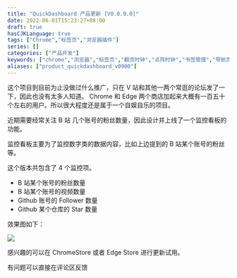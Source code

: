 ```yaml
---
title: "QuickDashboard 产品更新 [V0.0.9.0]"
date: 2022-06-01T15:23:27+08:00
draft: true
hasCJKLanguage: true
tags: ["Chrome","标签页","浏览器插件"]
series: []
categories: ["产品开发"]
keywords: ["chrome","浏览器","标签页","翻页时钟","点阵时钟","书签管理","导航页"]
aliases: ["product_quickdashboard_v0900"]
---
```


这个项目到目前为止没做过什么推广，只在 V 站和其他一两个常逛的论坛发了一下，因此也没有太多人知道。 Chrome 和 Edge 两个商店加起来大概有一百五十个左右的用户。所以很大程度还是属于一个自娱自乐的项目。

近期需要经常关注 B 站 几个账号的粉丝数量，因此设计并上线了一个监控看板的功能。

<!-- more -->

监控看板主要为了监控数字类的数据内容，比如上边提到的 B 站某个账号的粉丝等。

这个版本共包含了 4 个监控项。

- B 站某个账号的粉丝数量
- B 站某个账号的视频数量
- Github 账号的 Follower 数量
- Github 某个仓库的 Star 数量

效果图如下：

![](https://hushuo.zhangyingwei.com/20220601205850.png)

感兴趣的可以在 ChromeStore 或者 Edge Store 进行更新试用。

有问题可以直接在评论区反馈